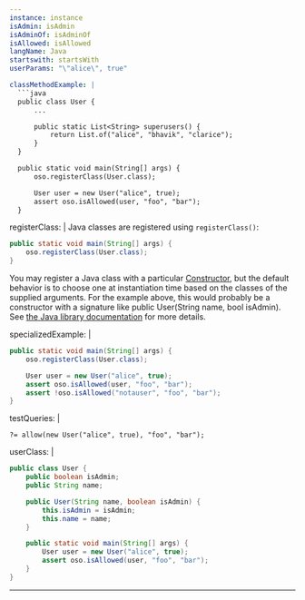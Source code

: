 ```yaml
---
instance: instance
isAdmin: isAdmin
isAdminOf: isAdminOf
isAllowed: isAllowed
langName: Java
startswith: startsWith
userParams: "\"alice\", true"

classMethodExample: |
  ```java
  public class User {
      ...

      public static List<String> superusers() {
          return List.of("alice", "bhavik", "clarice");
      }
  }

  public static void main(String[] args) {
      oso.registerClass(User.class);

      User user = new User("alice", true);
      assert oso.isAllowed(user, "foo", "bar");
  }
  ```

registerClass: |
  Java classes are registered using `registerClass()`:

  ```java
  public static void main(String[] args) {
      oso.registerClass(User.class);
  }
  ```

  You may register a Java class with a particular
  [Constructor](https://docs.oracle.com/javase/10/docs/api/java/lang/reflect/Constructor.html),
  but the default behavior is to choose one at instantiation time based on the
  classes of the supplied arguments. For the example above, this would probably
  be a constructor with a signature like public User(String name, bool
  isAdmin). See [the Java library
  documentation](reference/classes#class-instances) for more details.

specializedExample: |
  ```java
  public static void main(String[] args) {
      oso.registerClass(User.class);

      User user = new User("alice", true);
      assert oso.isAllowed(user, "foo", "bar");
      assert !oso.isAllowed("notauser", "foo", "bar");
  }
  ```

testQueries: |
  ```polar
  ?= allow(new User("alice", true), "foo", "bar");
  ```

userClass: |
  ```java
  public class User {
      public boolean isAdmin;
      public String name;

      public User(String name, boolean isAdmin) {
          this.isAdmin = isAdmin;
          this.name = name;
      }

      public static void main(String[] args) {
          User user = new User("alice", true);
          assert oso.isAllowed(user, "foo", "bar");
      }
  }
  ```
---
```

